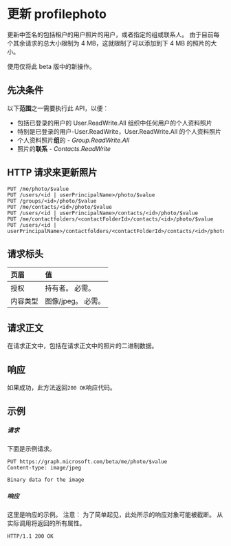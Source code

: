# <a name="update-profilephoto"></a>更新 profilephoto

更新中签名的包括租户的用户照片的用户，或者指定的组或联系人。 由于目前每个其余请求的总大小限制为 4 MB，这就限制了可以添加到下 4 MB 的照片的大小。

使用仅将此 beta 版中的新操作。

## <a name="prerequisites"></a>先决条件
以下**范围**之一需要执行此 API，以便︰

-   包括已登录的用户的 User.ReadWrite.All 组织中任何用户的个人资料照片
-   特别是已登录的用户-User.ReadWrite，User.ReadWrite.All 的个人资料照片
- 个人资料照片**组**的 - *Group.ReadWrite.All*
- 照片的**联系** - *Contacts.ReadWrite*

## <a name="http-request-to-update-the-photo"></a>HTTP 请求来更新照片
<!-- { "blockType": "ignored" } -->
```http
PUT /me/photo/$value
PUT /users/<id | userPrincipalName>/photo/$value
PUT /groups/<id>/photo/$value
PUT /me/contacts/<id>/photo/$value
PUT /users/<id | userPrincipalName>/contacts/<id>/photo/$value
PUT /me/contactfolders/<contactFolderId>/contacts/<id>/photo/$value
PUT /users/<id | userPrincipalName>/contactfolders/<contactFolderId>/contacts/<id>/photo/$value
```
## <a name="request-headers"></a>请求标头
| 页眉       | 值 |
|:---------------|:--------|
| 授权  | 持有者<token>。 必需。  |
| 内容类型  | 图像/jpeg。 必需。  |

## <a name="request-body"></a>请求正文
在请求正文中，包括在请求正文中的照片的二进制数据。

## <a name="response"></a>响应
如果成功，此方法返回`200 OK`响应代码。
## <a name="example"></a>示例
##### <a name="request"></a>请求
下面是示例请求。
<!-- {
  "blockType": "request",
  "name": "update_profilephoto"
}-->
```http
PUT https://graph.microsoft.com/beta/me/photo/$value
Content-type: image/jpeg

Binary data for the image

```
##### <a name="response"></a>响应
这里是响应的示例。 注意︰ 为了简单起见，此处所示的响应对象可能被截断。 从实际调用将返回的所有属性。
<!-- {
  "blockType": "response",
  "truncated": true,
  "@odata.type": "microsoft.graph.profilePhoto"
} -->
```http
HTTP/1.1 200 OK
```

<!-- uuid: 8fcb5dbc-d5aa-4681-8e31-b001d5168d79
2015-10-25 14:57:30 UTC -->
<!-- {
  "type": "#page.annotation",
  "description": "Update profilephoto",
  "keywords": "",
  "section": "documentation",
  "tocPath": ""
}-->
